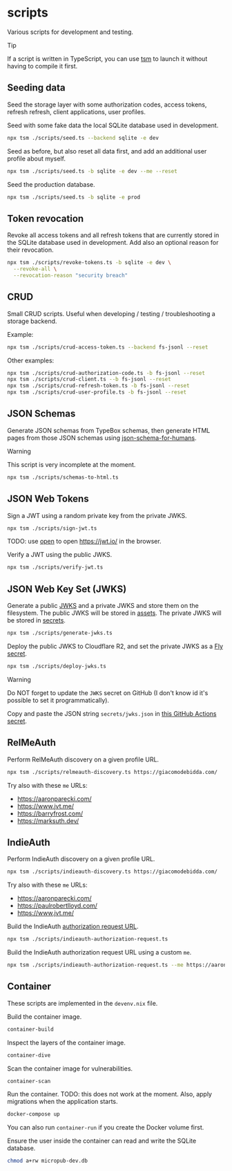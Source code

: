 # scripts

Various scripts for development and testing.

> [!TIP]
> If a script is written in TypeScript, you can use [tsm](https://github.com/lukeed/tsm) to launch it without having to compile it first.

## Seeding data

Seed the storage layer with some authorization codes, access tokens, refresh refresh, client applications, user profiles.

Seed with some fake data the local SQLite database used in development.

```sh
npx tsm ./scripts/seed.ts --backend sqlite -e dev
```

Seed as before, but also reset all data first, and add an additional user profile about myself.

```sh
npx tsm ./scripts/seed.ts -b sqlite -e dev --me --reset
```

Seed the production database.

```sh
npx tsm ./scripts/seed.ts -b sqlite -e prod
```

## Token revocation

Revoke all access tokens and all refresh tokens that are currently stored in the SQLite database used in development. Add also an optional reason for their revocation.

```sh
npx tsm ./scripts/revoke-tokens.ts -b sqlite -e dev \
  --revoke-all \
  --revocation-reason "security breach"
```

## CRUD

Small CRUD scripts. Useful when developing / testing / troubleshooting a storage backend.

Example:

```sh
npx tsm ./scripts/crud-access-token.ts --backend fs-jsonl --reset
```

Other examples:

```sh
npx tsm ./scripts/crud-authorization-code.ts -b fs-jsonl --reset
npx tsm ./scripts/crud-client.ts --b fs-jsonl --reset
npx tsm ./scripts/crud-refresh-token.ts -b fs-jsonl --reset
npx tsm ./scripts/crud-user-profile.ts -b fs-jsonl --reset
```

## JSON Schemas

Generate JSON schemas from TypeBox schemas, then generate HTML pages from those JSON schemas using [json-schema-for-humans](https://github.com/coveooss/json-schema-for-humans).

> [!WARNING]
> This script is very incomplete at the moment.

```sh
npx tsm ./scripts/schemas-to-html.ts
```

## JSON Web Tokens

Sign a JWT using a random private key from the private JWKS.

```sh
npx tsm ./scripts/sign-jwt.ts
```

TODO: use [open](https://www.npmjs.com/package/open) to open https://jwt.io/ in the browser.

Verify a JWT using the public JWKS.

```sh
npx tsm ./scripts/verify-jwt.ts
```

## JSON Web Key Set (JWKS)

Generate a public [JWKS](https://datatracker.ietf.org/doc/html/rfc7517#section-5) and a private JWKS and store them on the filesystem. The public JWKS will be stored in [assets](../assets/README.md). The private JWKS will be stored in [secrets](../secrets/README.md).

```sh
npx tsm ./scripts/generate-jwks.ts
```

Deploy the public JWKS to Cloudflare R2, and set the private JWKS as a [Fly secret](https://fly.io/docs/apps/secrets/).

```sh
npx tsm ./scripts/deploy-jwks.ts
```

> [!WARNING]
> Do NOT forget to update the `JWKS` secret on GitHub (I don't know id it's possible to set it programmatically).
>
> Copy and paste the JSON string `secrets/jwks.json` in [this GitHub Actions secret](https://github.com/jackdbd/micropub/settings/secrets/actions/JWKS).

## RelMeAuth

Perform RelMeAuth discovery on a given profile URL.

```sh
npx tsm ./scripts/relmeauth-discovery.ts https://giacomodebidda.com/
```

Try also with these `me` URLs:

- https://aaronparecki.com/
- https://www.jvt.me/
- https://barryfrost.com/
- https://marksuth.dev/

## IndieAuth

Perform IndieAuth discovery on a given profile URL.

```sh
npx tsm ./scripts/indieauth-discovery.ts https://giacomodebidda.com/
```

Try also with these `me` URLs:

- https://aaronparecki.com/
- https://paulrobertlloyd.com/
- https://www.jvt.me/

Build the IndieAuth [authorization request URL](https://indieauth.spec.indieweb.org/#authorization-request).

```sh
npx tsm ./scripts/indieauth-authorization-request.ts
```

Build the IndieAuth authorization request URL using a custom `me`.

```sh
npx tsm ./scripts/indieauth-authorization-request.ts --me https://aaronparecki.com/
```

## Container

These scripts are implemented in the `devenv.nix` file.

Build the container image.

```sh
container-build
```

Inspect the layers of the container image.

```sh
container-dive
```

Scan the container image for vulnerabilities.

```sh
container-scan
```

Run the container. TODO: this does not work at the moment. Also, apply migrations when the application starts.

```sh
docker-compose up
```

You can also run `container-run` if you create the Docker volume first.

Ensure the user inside the container can read and write the SQLite database.

```sh
chmod a+rw micropub-dev.db
```
